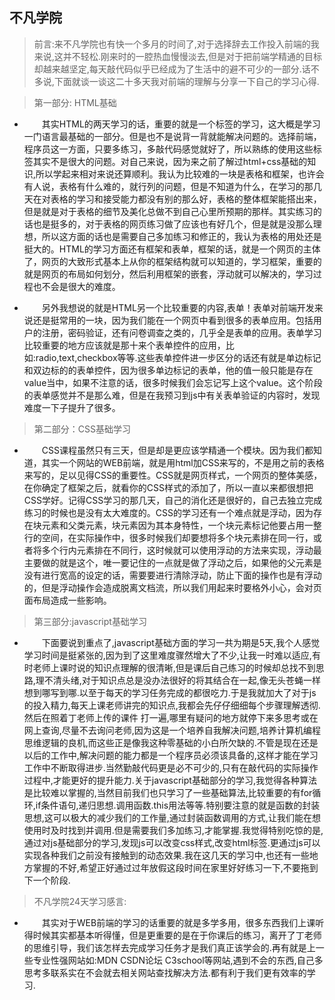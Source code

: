 ## 不凡学院


>前言:来不凡学院也有快一个多月的时间了,对于选择辞去工作投入前端的我来说,这并不轻松.刚来时的一腔热血慢慢淡去,但是对于把前端学精通的目标却越来越坚定,每天敲代码似乎已经成为了生活中的避不可少的一部分.话不多说,下面就谈一谈这二十多天我对前端的理解与分享一下自己的学习心得.


>第一部分: HTML基础
+ &ensp;&ensp;&ensp;&ensp;其实HTML的两天学习的话，重要的就是一个标签的学习，这大概是学习一门语言最基础的一部分。但是也不是说背一背就能解决问题的。选择前端，程序员这一方面，只要多练习，多敲代码感觉就好了，所以熟练的使用这些标签其实不是很大的问题。对自己来说，因为来之前了解过html+css基础的知识,所以学起来相对来说还算顺利。我认为比较难的一块是表格和框架，也许会有人说，表格有什么难的，就行列的问题，但是不知道为什么，在学习的那几天在对表格的学习和接受能力都没有别的那么好，表格的整体框架能搭出来，但是就是对于表格的细节及美化总做不到自己心里所预期的那样。其实练习的话也是挺多的，对于表格的网页练习做了应该也有好几个，但是就是没那么理想，所以这方面的话也是需要自己多加练习和修正的，我认为表格的用处还是挺大的。HTML的学习方面还有框架和表单，框架的话，就是一个网页的主体了，网页的大致形式基本上从你的框架结构就可以知道的，学习框架，重要的就是网页的布局如何划分，然后利用框架的嵌套，浮动就可以解决的，学习过程也不会是很大的难度。
  
+ &ensp;&ensp;&ensp;&ensp;另外我想说的就是HTML另一个比较重要的内容,表单！表单对前端开发来说还是挺常用的一块，因为我们能在一个网页中看到很多的表单应用。包括用户的注册，密码验证，还有问卷调查之类的，几乎全是表单的应用。表单学习比较重要的地方应该就是那十来个表单控件的应用，比如:radio,text,checkbox等等.这些表单控件进一步区分的话还有就是单边标记和双边标的的表单控件，因为很多单边标记的表单，他的值一般只能是存在value当中，如果不注意的话，很多时候我们会忘记写上这个value。这个阶段的表单感觉并不是那么难，但是在我预习到js中有关表单验证的内容时，发现难度一下子提升了很多。

>第二部分：CSS基础学习
+ &ensp;&ensp;&ensp;&ensp;CSS课程虽然只有三天，但是却是更应该学精通一个模块。因为我们都知道，其实一个网站的WEB前端，就是用html加CSS来写的，不是用之前的表格来写的，足以见得CSS的重要性。CSS就是网页样式，一个网页的整体美感，在你确定了框架之后，就看你的CSS样式的添加了，所以一直以来都很想把CSS学好。记得CSS学习的那几天，自己的消化还是很好的，自己去独立完成练习的时候也是没有太大难度的。CSS的学习还有一个难点就是浮动，因为存在块元素和父类元素，块元素因为其本身特性，一个块元素标记他要占用一整行的空间，在实际操作中，很多时候我们却要想将多个块元素排在同一行，或者将多个行内元素排在不同行，这时候就可以使用浮动的方法来实现，浮动最主要做的就是这个，唯一要记住的一点就是做了浮动之后，如果他的父元素是没有进行宽高的设定的话，需要要进行清除浮动，防止下面的操作也是有浮动的，但是浮动操作会造成脱离文档流，所以我们用起来时要格外小心，会对页面布局造成一些影响。

>第三部分:javascript基础学习
+ &ensp;&ensp;&ensp;&ensp;下面要说到重点了,javascript基础方面的学习一共为期是5天,我个人感觉学习时间是挺紧张的,因为到了这里难度骤然增大了不少,让我一时难以适应,有时老师上课时说的知识点理解的很清晰,但是课后自己练习的时候却总找不到思路,理不清头绪,对于知识点总是没办法很好的将其结合在一起,像无头苍蝇一样想到哪写到哪.以至于每天的学习任务完成的都很吃力.于是我就加大了对于js的投入精力,每天上课老师讲完的知识点,我都会先仔仔细细每个步骤理解透彻.然后在照着丁老师上传的课件 打一遍,哪里有疑问的地方就停下来多思考或在网上查询,尽量不去询问老师,因为这是一个培养自我解决问题,培养计算机编程思维逻辑的良机,而这些正是像我这种零基础的小白所欠缺的.不管是现在还是以后的工作中,解决问题的能力都是一个程序员必须该具备的,这样才能在学习工作中不断取得进步.当然勤敲代码更是必不可少的,只有在敲代码的实际操作过程中,才能更好的提升能力.关于javascript基础部分的学习,我觉得各种算法是比较难以掌握的,当然目前我们也只学习了一些基础算法,比较重要的有for循环,if条件语句,递归思想.调用函数.this用法等等.特别要注意的就是函数的封装思想,这可以极大的减少我们的工作量,通过封装函数调用的方式,让我们能在想使用时及时找到并调用.但是需要我们多加练习,才能掌握.我觉得特别吃惊的是,通过对js基础部分的学习,发现js可以改变css样式,改变html标签.更通过js可以实现各种我们之前没有接触到的动态效果.我在这几天的学习中,也还有一些地方掌握的不好,希望正好通过过年放假这段时间在家里好好练习一下,不要拖到下一个阶段.

>不凡学院24天学习感言:
+ &ensp;&ensp;&ensp;&ensp;其实对于WEB前端的学习的话重要的就是多学多用，很多东西我们上课听得时候其实都基本听得懂，但是更重要的是在于你课后的练习，离开了丁老师的思维引导，我们该怎样去完成学习任务才是我们真正该学会的.再有就是上一些专业性强网站如:MDN CSDN论坛 C3school等网站,遇到不会的东西,自己多思考多联系实在不会就去相关网站查找解决方法.都有利于我们更有效率的学习.




